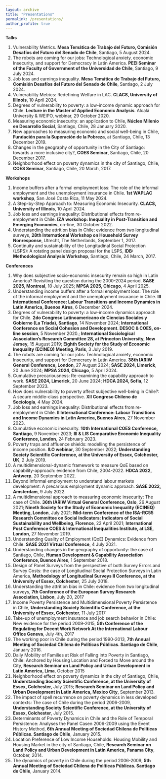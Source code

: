```yaml
---
layout: archive
title: "Presentations"
permalink: /presentations/
author_profile: true
---
```


__Talks__

1.	Vulnerability Metrics. __Mesa Temática de Trabajo del Futuro, Comisión Desafíos del Futuro del Senado de Chile__, Santiago, 5 August 2024.
2.	The robots are coming for our jobs: Technological anxiety, economic Insecurity, and support for Democracy in Latin America. __PEEI Seminar of the Faculty of Government of the Universidad de Chile__, Santiago, 9 July 2024.
3.	Job loss and earnings inequality. __Mesa Temática de Trabajo del Futuro, Comisión Desafíos del Futuro del Senado de Chile__, Santiago, 2 July 2024.
4.	Vulnerability Metrics: Redefining Welfare in LAC. __CLACS, University of Illinois__, 10 April 2024.
5.	Degrees of vulnerability to poverty: a low-income dynamic approach for Chile. __Lecture in the Master of Applied Economic Analysis__. Alcalá University & WEIPO, webinar, 29 October 2020.
6.	Measuring economic insecurity: an application to Chile, __Núcleo Milenio en Desarrollo Social__, Santiago, Chile, 28 January 2020.
7.	New approaches to measuring economic and social well-being in Chile, __Fundación para la Superación de la Pobreza__, at Santiago, Chile, 13 December 2019.
8.	Changes in the geography of opportunity in the City of Santiago: towards a more inclusive city?, __COES Seminar__, Santiago, Chile, 20 December 2017.
9.	Neighborhood effect on poverty dynamics in the city of Santiago, Chile, __COES Seminar__, Santiago, Chile, 20 March, 2017.

__Workshops__

1.	Income buffers after a formal employment loss: The role of the informal employment and the unemployment insurance in Chile. __1st WAPLAC workshop__, San José Costa Rica, 11 May 2024.
2.	A Step-by-Step Approach to: Measuring Economic Insecurity. __CLACS, University of Illinois__, 10 April 2024.
3.	Job loss and earnings inequality: Distributional effects from re-employment in Chile. __IZA workshop: Inequality in Post-Transition and Emerging Economies__, on-line, 30 October 2022.
4.	Understanding the attrition bias in Chile: evidence from two longitudinal surveys, __28th International Workshop on Household Survey Nonresponse__, Utrecht, The Netherlands, September 1, 2017.
5.	Continuity and sustainability of the Longitudinal Social Protection (LSPS): A rotating panel design proposal for the LSPS, __IDB: Methodological Analysis Workshop__, Santiago, Chile, 24 March, 2017.

__Conferences__

1.	Why does subjective socio-economic insecurity remain so high in Latin America? Revisiting the question during the 2000-2024 period. __SASE 2025, Montreal__, 10 July 2025; __MPSA 2025, Chicago__, 4 April 2025.
2.	Understanding income buffers after a formal employment loss: The role of the informal employment and the unemployment insurance in Chile. __III International Conference: Labour Transitions and Income Dynamics in Latin America, Buenos Aires__, 6 December 2024.
3.	Degrees of vulnerability to poverty: a low-income dynamics approach for Chile. __2do Congreso Latinoamericano de Ciencias Sociales y Gobierno (La Triada), Santiago__, 14 November 2024; __International Conference on Social Cohesion and Development. DESOC & COES, on-line session__, 5 November 2020.; __International Sociological Association’s Research Committee 28, at Princeton University, New Jersey,__ 15 August 2019; __Eighth Society for the Study of Economic Inequality (ECINEQ) Meeting, Paris__, 3 July 2019.
4.	The robots are coming for our jobs: Technological anxiety, economic Insecurity, and support for Democracy in Latin America. __38th IARIW General Conference, London__, 27 August 2024; __SASE 2024, Limerick__, 20 June 2024; __MPSA 2024, Chicago__, 5 April 2024.
5.	Cumulative precariousness: Re-examining the capability approach to work. __SASE 2024, Limerick__, 20 June 2024; __HDCA 2024, Sofia__, 12 September 2023.
6.	How does vulnerability to poverty affect subjective well-being in Chile?: A secure middle-class perspective. __XII Congreso Chileno de Sociología__, 4 May 2024.
7.	Job loss and earnings inequality: Distributional effects from re-employment in Chile. __II International Conference: Labour Transitions and Income Dynamics in Latin America, Buenos Aires__, 27 November 2023.
8.	Cumulative economic insecurity. __10th International COES Conference, Santiago__, 9 November 2023; __III & LIS Comparative Economic Inequality Conference, London__, 24 February 2023. 
9.	Poverty traps and affluence shields: modelling the persistence of income position. __ILO webinar__, 30 September 2022; __Understanding Society Scientific Conference, at the University of Essex, Colchester, UK__, 2 July 2019.
10.	A multidimensional-dynamic framework to measure QoE based on capability-approach: evidence from Chile, 2004-2022. __HDCA 2022, Antwerp__, 20 September 2022.
11.	Beyond informal employment to understand labour markets development: A precarious employment dynamic approach. __SASE 2022, Amsterdam__, 9 July 2022.
12.	A multidimensional approach to measuring economic insecurity: The case of Chile. __36th IARIW Virtual General Conference, Oslo__, 26 August 2021; __Nineth Society for the Study of Economic Inequality (ECINEQ) Meeting, London__, July 2021; __Mid-term Conference of the ISA-RC55 Research Committee on Social Indicators: Indicators of Social Sustainability and Wellbeing, Florence__, 22 April 2021; __International Post Conference COES & International Inequalities Institute, at LSE, London__, 27 November 2019.
13.	Understanding Quality of Employment (QoE) Dynamics: Evidence from Chile. __SASE 2021 Virtual Conference__, 4 July 2021.
14.	Understanding changes in the geography of opportunity: the case of Santiago, Chile, __Human Development & Capability Association Conference, Buenos Aires__, 1 September 2018.
15.	Design of Panel Surveys from the perspective of both Survey Errors and Survey Costs: the case of Longitudinal Social Protection Surveys in Latin America, __Methodology of Longitudinal Surveys II Conference, at the University of Essex, Colchester__, 25 July 2018.
16.	Understanding the attrition bias in Chile: evidence from two longitudinal surveys, __7th Conference of the European Survey Research Association, Lisbon__, July 20, 2017
17.	Income Poverty Persistence and Multidimensional Poverty Persistence in Chile, __Understanding Society Scientific Conference, at the University of Essex, Colchester__, 11 July 2017
18.	Take-up of unemployment insurance and job search behavior in Chile: New evidence for the period 2009-2015, __5th Conference of the Regulating for Decent Work Network At the International Labour Office Geneva__, July 4th, 2017
19.	The working poor in Chile during the period 1990-2013, __7th Annual Meeting of Sociedad Chilena de Políticas Públicas. Santiago de Chile__, January 2016.
20.	Daily Mobility of Families at Risk of Falling into Poverty in Santiago, Chile: Anchored by Housing Location and Forced to Move around the City, __Research Seminar on Land Policy and Urban Development in Latin America, Lima__, October 2015
21.	Neighborhood effect on poverty dynamics in the city of Santiago, Chile, __Understanding Society Scientific Conference, at the University of Essex, Colchester__, July 2015; __Research Seminar on Land Policy and Urban Development in Latin America, Mexico City__, September 2013.
22.	The impact of spell recurrence on poverty dynamics in less developed contexts: The case of Chile during the period 2006-2009, __Understanding Society Scientific Conference, at the University of Essex, Colchester__, July 2015.
23.	Determinants of Poverty Dynamics in Chile and the Role of Temporal Persistence: Analyses the Panel Casen 2006-2009 using the Event History Method, __6th Annual Meeting of Sociedad Chilena de Políticas Públicas. Santiago de Chile__, January 2015.
24.	Location Preference of Low Income Households: Housing Mobility and Housing Market in the city of Santiago, Chile, __Research Seminar on Land Policy and Urban Development in Latin America, Panama City__, October, 2014.
25.	The dynamics of poverty in Chile during the period 2006-2009, __5th Annual Meeting of Sociedad Chilena de Políticas Públicas. Santiago de Chile__, January 2014.
